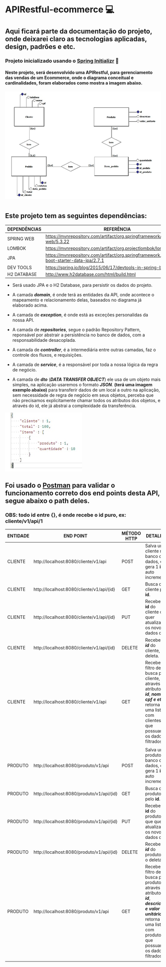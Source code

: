 # APIRestful-ecommerce ‍💻

## Aqui ficará parte da documentação do projeto, onde deixarei claro as tecnologias aplicadas, design, padrões e etc.

### Projeto inicializado usando o [Spring Initializr](https://start.spring.io/) 🍃

#### Neste projeto, será desenvolvido uma APIRestful, para gerenciamento das vendas de um Ecommerce, onde o diagrama conceitual e cardinalidades, foram elaborados como mostra a imagem abaixo.

![Diagrama](ecommerce/imagem/Diagrama.jpeg)

#

## Este projeto tem as seguintes dependências: 

 
DEPENDÊNCIAS | REFERÊNCIA
------------ | ---------------
SPRING WEB | https://mvnrepository.com/artifact/org.springframework/spring-web/5.3.22
LOMBOK | https://mvnrepository.com/artifact/org.projectlombok/lombok/1.18.24
JPA | https://mvnrepository.com/artifact/org.springframework.boot/spring-boot-starter-data-jpa/2.7.1
DEV TOOLS | https://spring.io/blog/2015/06/17/devtools-in-spring-boot-1-3
H2 DATABASE | http://www.h2database.com/html/build.html


 

* Será usado JPA e o H2 Database, para persistir os dados do projeto.

* A camada ***domain***, é onde terá as entidades da API, onde acontece o  mapeamento e relacionamento delas, baseados no diagrama já elaborado acima.

* A camada de ***exception***, é onde está as exceções personalidas da nossa API.

* A camada de ***repositories***, segue o padrão Repository Pattern, reponsável por abstrair a persistência no banco de dados, com a responsabilidade desacoplada.

* A camada de ***controller***, é a intermediária entre outras camadas, faz o controle dos fluxos, e requisições.

* A camada de ***service***, é a responsável por toda a nossa lógica da regra de negócio.

* A camada de ***dto*** (*****DATA TRANSFER OBJECT*****) ele usa de um objeto mais simples, na aplicação usaremos o formato ***JSON***. **(terá uma imagem exemplo abaixo)** para transferir dados de um local a outro na aplicação, sem necessidade de regra de negócio em seus objetos, perceba que não precisamos explicitamente chamar todos os atributos dos objetos, e através do id, ele já abstrai a complexidade da transferência.

![JSON DTO](ecommerce/imagem/jsondto.jpeg)


## Foi usado o [Postman](https://www.postman.com/) para validar o funcionamento correto dos end points desta API, segue abaixo o path deles.

### OBS: todo id entre {}, é onde recebe o id puro, ex: cliente/v1/api/1

ENTIDADE | END POINT                                 | MÉTODO HTTP | DETALHES
-------- |-------------------------------------------|------------| -------
CLIENTE  | http://localhost:8080/cliente/v1/api      | POST       | Salva um cliente no banco de dados, e gera 1 **id** auto incremento.
CLIENTE  | http://localhost:8080/cliente/v1/api/{id} | GET        | Busca o cliente pelo **id**.
CLIENTE  | http://localhost:8080/cliente/v1/api/{id} | PUT        | Recebe o **id**  do cliente que quer atualizar, e os novos dados dele.
CLIENTE  | http://localhost:8080/cliente/v1/api/{id} | DELETE     | Recebe o ***id*** do cliente, e o deleta.
CLIENTE  | http://localhost:8080/cliente/v1/api      | GET        | Recebe um filtro de busca pelo cliente, através dos atributos, ***id***, ***nome***, ***cpf*** ***e etc***. e retorna uma lista com clientes, que possuam os dados filtrados.
 | |                                           | 
PRODUTO  | http://localhost:8080/produto/v1/api      | POST       | Salva um produto no banco de dados, e gera 1 **id** auto incremento.
PRODUTO  | http://localhost:8080/produto/v1/api/{id} | GET        | Busca o produto pelo **id**.
PRODUTO  | http://localhost:8080/produto/v1/api/{id} | PUT        | Recebe o **id**  do produto que quer atualizar, e os novos dados dele.
PRODUTO  | http://localhost:8080/produto/v1/api/{id} | DELETE     | Recebe o ***id*** do produto, e o deleta.
PRODUTO  | http://localhost:8080/produto/v1/api      | GET        | Recebe um filtro de busca pelo produto, através dos atributos, ***id***, ***descricao***, ***e valor unitário***. e retorna uma lista com produtos, que possuam os dados filtrados.
 |  |   |

